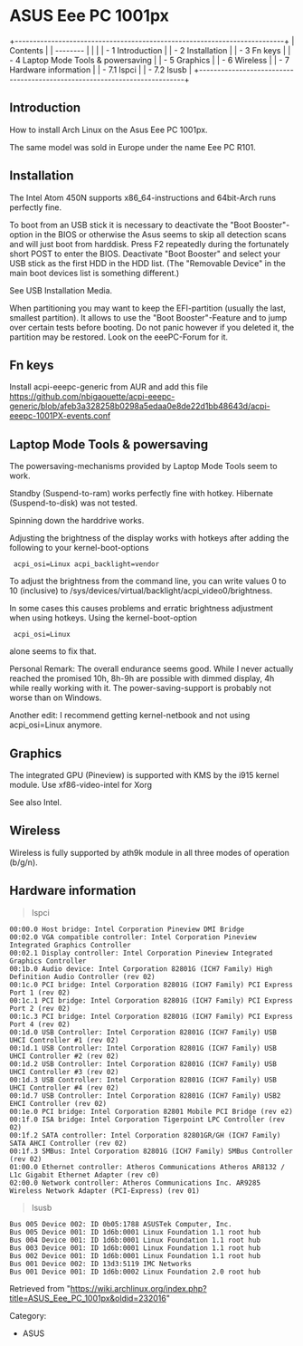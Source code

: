 ASUS Eee PC 1001px
==================

  

+--------------------------------------------------------------------------+
| Contents                                                                 |
| --------                                                                 |
|                                                                          |
| -   1 Introduction                                                       |
| -   2 Installation                                                       |
| -   3 Fn keys                                                            |
| -   4 Laptop Mode Tools & powersaving                                    |
| -   5 Graphics                                                           |
| -   6 Wireless                                                           |
| -   7 Hardware information                                               |
|     -   7.1 lspci                                                        |
|     -   7.2 lsusb                                                        |
+--------------------------------------------------------------------------+

Introduction
------------

How to install Arch Linux on the Asus Eee PC 1001px.

The same model was sold in Europe under the name Eee PC R101.

Installation
------------

The Intel Atom 450N supports x86_64-instructions and 64bit-Arch runs
perfectly fine.

To boot from an USB stick it is necessary to deactivate the "Boot
Booster"-option in the BIOS or otherwise the Asus seems to skip all
detection scans and will just boot from harddisk. Press F2 repeatedly
during the fortunately short POST to enter the BIOS. Deactivate "Boot
Booster" and select your USB stick as the first HDD in the HDD list.
(The "Removable Device" in the main boot devices list is something
different.)

See USB Installation Media.

When partitioning you may want to keep the EFI-partition (usually the
last, smallest partition). It allows to use the "Boot Booster"-Feature
and to jump over certain tests before booting. Do not panic however if
you deleted it, the partition may be restored. Look on the eeePC-Forum
for it.

Fn keys
-------

Install acpi-eeepc-generic from AUR and add this file
https://github.com/nbigaouette/acpi-eeepc-generic/blob/afeb3a328258b0298a5edaa0e8de22d1bb48643d/acpi-eeepc-1001PX-events.conf

Laptop Mode Tools & powersaving
-------------------------------

The powersaving-mechanisms provided by Laptop Mode Tools seem to work.

Standby (Suspend-to-ram) works perfectly fine with hotkey. Hibernate
(Suspend-to-disk) was not tested.

Spinning down the harddrive works.

Adjusting the brightness of the display works with hotkeys after adding
the following to your kernel-boot-options

     acpi_osi=Linux acpi_backlight=vendor

To adjust the brightness from the command line, you can write values 0
to 10 (inclusive) to
/sys/devices/virtual/backlight/acpi_video0/brightness.

In some cases this causes problems and erratic brightness adjustment
when using hotkeys. Using the kernel-boot-option

     acpi_osi=Linux

alone seems to fix that.

Personal Remark: The overall endurance seems good. While I never
actually reached the promised 10h, 8h-9h are possible with dimmed
display, 4h while really working with it. The power-saving-support is
probably not worse than on Windows.

Another edit: I recommend getting kernel-netbook and not using
acpi_osi=Linux anymore.

Graphics
--------

The integrated GPU (Pineview) is supported with KMS by the i915 kernel
module. Use xf86-video-intel for Xorg

See also Intel.

Wireless
--------

Wireless is fully supported by ath9k module in all three modes of
operation (b/g/n).

Hardware information
--------------------

> lspci

    00:00.0 Host bridge: Intel Corporation Pineview DMI Bridge
    00:02.0 VGA compatible controller: Intel Corporation Pineview Integrated Graphics Controller
    00:02.1 Display controller: Intel Corporation Pineview Integrated Graphics Controller
    00:1b.0 Audio device: Intel Corporation 82801G (ICH7 Family) High Definition Audio Controller (rev 02)
    00:1c.0 PCI bridge: Intel Corporation 82801G (ICH7 Family) PCI Express Port 1 (rev 02)
    00:1c.1 PCI bridge: Intel Corporation 82801G (ICH7 Family) PCI Express Port 2 (rev 02)
    00:1c.3 PCI bridge: Intel Corporation 82801G (ICH7 Family) PCI Express Port 4 (rev 02)
    00:1d.0 USB Controller: Intel Corporation 82801G (ICH7 Family) USB UHCI Controller #1 (rev 02)
    00:1d.1 USB Controller: Intel Corporation 82801G (ICH7 Family) USB UHCI Controller #2 (rev 02)
    00:1d.2 USB Controller: Intel Corporation 82801G (ICH7 Family) USB UHCI Controller #3 (rev 02) 
    00:1d.3 USB Controller: Intel Corporation 82801G (ICH7 Family) USB UHCI Controller #4 (rev 02)
    00:1d.7 USB Controller: Intel Corporation 82801G (ICH7 Family) USB2 EHCI Controller (rev 02)
    00:1e.0 PCI bridge: Intel Corporation 82801 Mobile PCI Bridge (rev e2)
    00:1f.0 ISA bridge: Intel Corporation Tigerpoint LPC Controller (rev 02)
    00:1f.2 SATA controller: Intel Corporation 82801GR/GH (ICH7 Family) SATA AHCI Controller (rev 02)
    00:1f.3 SMBus: Intel Corporation 82801G (ICH7 Family) SMBus Controller (rev 02)
    01:00.0 Ethernet controller: Atheros Communications Atheros AR8132 / L1c Gigabit Ethernet Adapter (rev c0)
    02:00.0 Network controller: Atheros Communications Inc. AR9285 Wireless Network Adapter (PCI-Express) (rev 01)

> lsusb

    Bus 005 Device 002: ID 0b05:1788 ASUSTek Computer, Inc. 
    Bus 005 Device 001: ID 1d6b:0001 Linux Foundation 1.1 root hub
    Bus 004 Device 001: ID 1d6b:0001 Linux Foundation 1.1 root hub
    Bus 003 Device 001: ID 1d6b:0001 Linux Foundation 1.1 root hub
    Bus 002 Device 001: ID 1d6b:0001 Linux Foundation 1.1 root hub
    Bus 001 Device 002: ID 13d3:5119 IMC Networks 
    Bus 001 Device 001: ID 1d6b:0002 Linux Foundation 2.0 root hub

Retrieved from
"https://wiki.archlinux.org/index.php?title=ASUS_Eee_PC_1001px&oldid=232016"

Category:

-   ASUS
